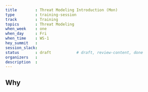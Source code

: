 ```yaml
---
title        : Threat Modeling Introduction (Mon)
type         : training-session
track        : Training
topics       : Threat Modeling
when_week    : one
when_day     : Fri
when_time    : WS-1
hey_summit   :
session_slack:
status       : draft           # draft, review-content, done
organizers   :
description  : 
---
```


## Why

<!--Add intro-->
